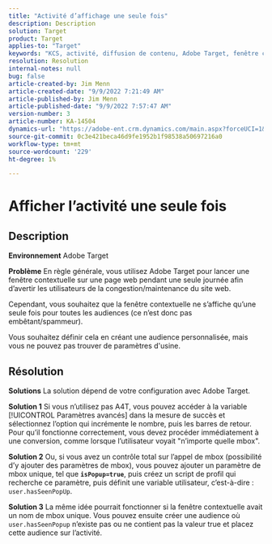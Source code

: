 ```yaml
---
title: "Activité d’affichage une seule fois"
description: Description
solution: Target
product: Target
applies-to: "Target"
keywords: "KCS, activité, diffusion de contenu, Adobe Target, fenêtre contextuelle, page web, affichage, une fois"
resolution: Resolution
internal-notes: null
bug: false
article-created-by: Jim Menn
article-created-date: "9/9/2022 7:21:49 AM"
article-published-by: Jim Menn
article-published-date: "9/9/2022 7:57:47 AM"
version-number: 3
article-number: KA-14504
dynamics-url: "https://adobe-ent.crm.dynamics.com/main.aspx?forceUCI=1&pagetype=entityrecord&etn=knowledgearticle&id=da1c420f-1030-ed11-9db1-0022480866ad"
source-git-commit: 0c3e421beca46d9fe1952b1f98538a50697216a0
workflow-type: tm+mt
source-wordcount: '229'
ht-degree: 1%

---
```


# Afficher l’activité une seule fois

## Description


<b>Environnement</b>
Adobe Target

<b>Problème</b>
En règle générale, vous utilisez Adobe Target pour lancer une fenêtre contextuelle sur une page web pendant une seule journée afin d’avertir les utilisateurs de la congestion/maintenance du site web.

Cependant, vous souhaitez que la fenêtre contextuelle ne s’affiche qu’une seule fois pour toutes les audiences (ce n’est donc pas embêtant/spammeur).

Vous souhaitez définir cela en créant une audience personnalisée, mais vous ne pouvez pas trouver de paramètres d&#39;usine.


## Résolution


<b>Solutions</b>
La solution dépend de votre configuration avec Adobe Target.

<b>Solution 1</b>
Si vous n’utilisez pas A4T, vous pouvez accéder à la variable [!UICONTROL Paramètres avancés] dans la mesure de succès et sélectionnez l’option qui incrémente le nombre, puis les barres de retour. Pour qu’il fonctionne correctement, vous devez procéder immédiatement à une conversion, comme lorsque l’utilisateur voyait &quot;n’importe quelle mbox&quot;.

<b>Solution 2</b>
Ou, si vous avez un contrôle total sur l’appel de mbox (possibilité d’y ajouter des paramètres de mbox), vous pouvez ajouter un paramètre de mbox unique, tel que <b>`isPopup=true`</b>, puis créez un script de profil qui recherche ce paramètre, puis définit une variable utilisateur, c’est-à-dire : `user.hasSeenPopUp`.

<b>Solution 3</b>
La même idée pourrait fonctionner si la fenêtre contextuelle avait un nom de mbox unique.
Vous pouvez ensuite créer une audience où `user.hasSeenPopup` n’existe pas ou ne contient pas la valeur true et placez cette audience sur l’activité.
